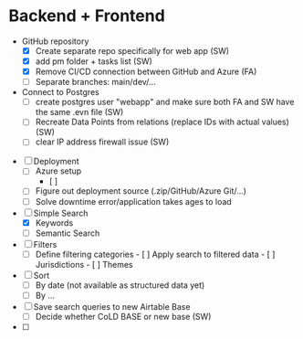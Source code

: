 # Backend + Frontend
- GitHub repository
    - [X] Create separate repo specifically for web app (SW)
    - [X] add pm folder + tasks list (SW)
    - [X] Remove CI/CD connection between GitHub and Azure (FA)
    - [ ] Separate branches: main/dev/...
- Connect to Postgres
    - [ ] create postgres user "webapp" and make sure both FA and SW have the same .evn file (SW)
    - [ ] Recreate Data Points from relations (replace IDs with actual values) (SW)
    - [ ] clear IP address firewall issue (SW)
- [ ] Deployment
    - [ ] Azure setup
        - [ ]
    - [ ] Figure out deployment source (.zip/GitHub/Azure Git/...)
    - [ ] Solve downtime error/application takes ages to load
- [ ] Simple Search
    - [X] Keywords
    - [ ] Semantic Search
- [ ] Filters
    - [ ] Define filtering categories
            - [ ] Apply search to filtered data
            - [ ] Jurisdictions
            - [ ] Themes
- [ ] Sort
    - [ ] By date (not available as structured data yet)
    - [ ] By ...
- [ ] Save search queries to new Airtable Base
    - [ ] Decide whether CoLD BASE or new base (SW)
- [ ] 